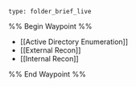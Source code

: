 
```ccard
type: folder_brief_live
```
 
%% Begin Waypoint %%
- [[Active Directory Enumeration]]
- [[External Recon]]
- [[Internal Recon]]

%% End Waypoint %%